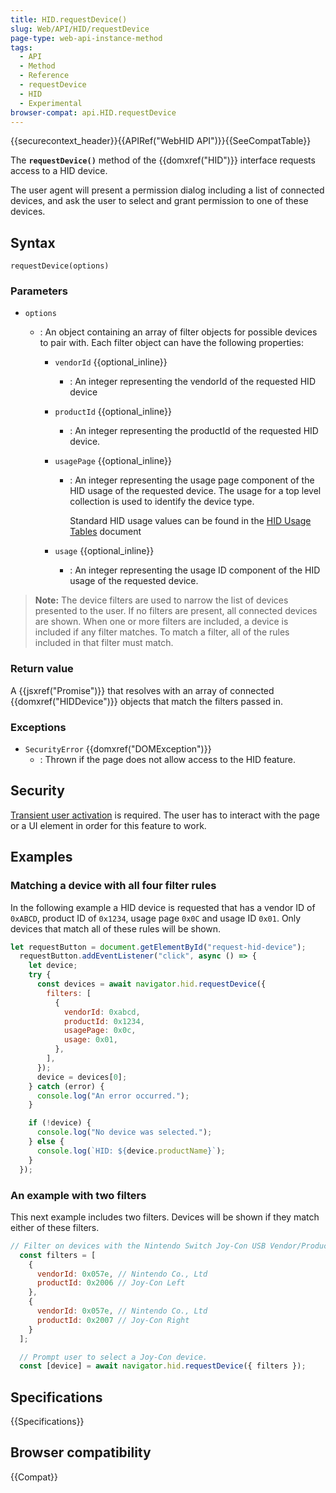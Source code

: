 ```yaml
---
title: HID.requestDevice()
slug: Web/API/HID/requestDevice
page-type: web-api-instance-method
tags:
  - API
  - Method
  - Reference
  - requestDevice
  - HID
  - Experimental
browser-compat: api.HID.requestDevice
---
```


{{securecontext_header}}{{APIRef("WebHID API")}}{{SeeCompatTable}}

The **`requestDevice()`** method of the {{domxref("HID")}} interface requests access to a HID device.

The user agent will present a permission dialog including a list of connected devices, and ask the user to select and grant permission to one of these devices.

## Syntax

```js-nolint
requestDevice(options)
```

### Parameters

- `options`

  - : An object containing an array of filter objects for possible devices to pair with. Each filter object can have the following properties:

    - `vendorId` {{optional_inline}}
      - : An integer representing the vendorId of the requested HID device
    - `productId` {{optional_inline}}
      - : An integer representing the productId of the requested HID device.
    - `usagePage` {{optional_inline}}

      - : An integer representing the usage page component of the HID usage of the requested device. The usage for a top level collection is used to identify the device type.

        Standard HID usage values can be found in the [HID Usage Tables](https://usb.org/document-library/hid-usage-tables-13) document

    - `usage` {{optional_inline}}
      - : An integer representing the usage ID component of the HID usage of the requested device.

> **Note:** The device filters are used to narrow the list of devices presented to the user. If no filters are present, all connected devices are shown. When one or more filters are included, a device is included if any filter matches. To match a filter, all of the rules included in that filter must match.

### Return value

A {{jsxref("Promise")}} that resolves with an array of connected {{domxref("HIDDevice")}} objects that match the filters passed in.

### Exceptions

- `SecurityError` {{domxref("DOMException")}}
  - : Thrown if the page does not allow access to the HID feature.

## Security

[Transient user activation](/en-US/docs/Web/Security/User_activation) is required. The user has to interact with the page or a UI element in order for this feature to work.

## Examples

### Matching a device with all four filter rules

In the following example a HID device is requested that has a vendor ID of `0xABCD`, product ID of `0x1234`, usage page `0x0C` and usage ID `0x01`. Only devices that match all of these rules will be shown.

```js
let requestButton = document.getElementById("request-hid-device");
  requestButton.addEventListener("click", async () => {
    let device;
    try {
      const devices = await navigator.hid.requestDevice({
        filters: [
          {
            vendorId: 0xabcd,
            productId: 0x1234,
            usagePage: 0x0c,
            usage: 0x01,
          },
        ],
      });
      device = devices[0];
    } catch (error) {
      console.log("An error occurred.");
    }

    if (!device) {
      console.log("No device was selected.");
    } else {
      console.log(`HID: ${device.productName}`);
    }
  });
```

### An example with two filters

This next example includes two filters. Devices will be shown if they match either of these filters.

```js
// Filter on devices with the Nintendo Switch Joy-Con USB Vendor/Product IDs.
  const filters = [
    {
      vendorId: 0x057e, // Nintendo Co., Ltd
      productId: 0x2006 // Joy-Con Left
    },
    {
      vendorId: 0x057e, // Nintendo Co., Ltd
      productId: 0x2007 // Joy-Con Right
    }
  ];

  // Prompt user to select a Joy-Con device.
  const [device] = await navigator.hid.requestDevice({ filters });
```

## Specifications

{{Specifications}}

## Browser compatibility

{{Compat}}
